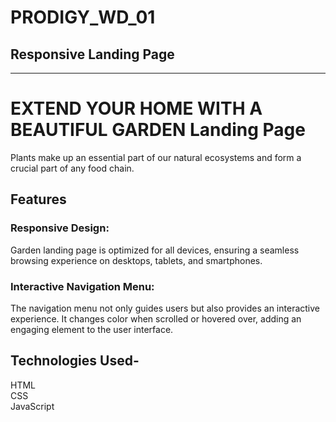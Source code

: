 # PRODIGY_WD_01
## Responsive Landing Page
---
# EXTEND YOUR HOME WITH A BEAUTIFUL GARDEN Landing Page
<p>Plants make up an essential part of our natural ecosystems and form a crucial part of any food chain. </p>

<h2> Features </h2>
<h3>Responsive Design:</h3> Garden landing page is optimized for all devices, ensuring a seamless browsing experience on desktops, tablets, and smartphones.
<h3>Interactive Navigation Menu:</h3> The navigation menu not only guides users but also provides an interactive experience. It changes color when scrolled or hovered over, adding an engaging element to the user interface.

<h2> Technologies Used- </h2>
HTML
<br>
CSS
<br>
JavaScript
